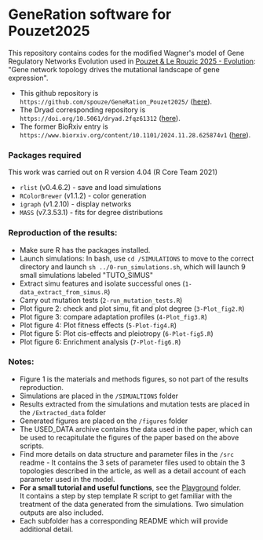 # GeneRation software for Pouzet2025

This repository contains codes for the modified Wagner's model of Gene Regulatory Networks Evolution used in [Pouzet & Le Rouzic 2025 - Evolution](https://academic.oup.com/evolut/advance-article-abstract/doi/10.1093/evolut/qpaf068/8132774): "Gene network topology drives the mutational landscape of gene expression".
- This github repository is `https://github.com/spouze/GeneRation_Pouzet2025/` ([here](https://github.com/spouze/GeneRation_Pouzet2025/)).
- The Dryad corresponding repository is `https://doi.org/10.5061/dryad.2fqz61312` ([here](https://doi.org/10.5061/dryad.2fqz61312)).
- The former BioRxiv entry is `https://www.biorxiv.org/content/10.1101/2024.11.28.625874v1` ([here](https://www.biorxiv.org/content/10.1101/2024.11.28.625874v1)).


### Packages required
This work was carried out on R version 4.04 (R Core Team 2021)
- `rlist` (v0.4.6.2) - save and load simulations
- `RColorBrewer` (v1.1.2) - color generation
- `igraph` (v1.2.10) - display networks
- `MASS` (v7.3.53.1) - fits for degree distributions


### Reproduction of the results:
- Make sure R has the packages installed.
- Launch simulations: In bash, use `cd /SIMULATIONS` to move to the correct directory and launch `sh ../0-run_simulations.sh`, which will launch 9 small simulations labeled "TUTO_SIMUS"
- Extract simu features and isolate successful ones (`1-data_extract_from_simus.R`)
- Carry out mutation tests (`2-run_mutation_tests.R`)
- Plot figure 2: check and plot simu, fit and plot degree (`3-Plot_fig2.R`)
- Plot figure 3: compare adaptation profiles (`4-Plot_fig3.R`)
- Plot figure 4: Plot fitness effects (`5-Plot-fig4.R`)
- Plot figure 5: Plot cis-effects and pleiotropy (`6-Plot-fig5.R`)
- Plot figure 6: Enrichment analysis (`7-Plot-fig6.R`)

### Notes: 
- Figure 1 is the materials and methods figures, so not part of the results reproduction.
- Simulations are placed in the `/SIMUALTIONS` folder
- Results extracted from the simulations and mutation tests are placed in the `/Extracted_data` folder
- Generated figures are placed on the `/figures` folder
- The USED_DATA archive contains the data used in the paper, which can be used to recapitulate the figures of the paper based on the above scripts.
- Find more details on data structure and parameter files in the `/src` readme - It contains the 3 sets of parameter files used to obtain the 3 topologies described in the article, as well as a detail account of each parameter used in the model.
- **For a small tutorial and useful functions**, see the [Playground](Notebook_&_useful_functions) folder.</br>
  It contains a step by step template R script to get familiar with the treatment of the data generated from the simulations. Two simulation outputs are also included.
- Each subfolder has a corresponding README which will provide additional detail.
